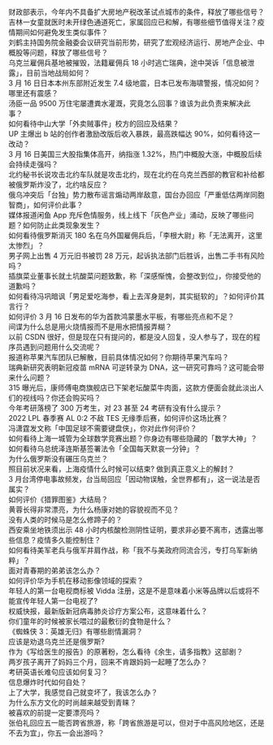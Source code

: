 财政部表示，今年内不具备扩大房地产税改革试点城市的条件，释放了哪些信号？  
吉林一女童就医时未开绿色通道死亡，家属回应已和解，有哪些细节值得关注？疫情期间如何避免发生类似事件？  
刘鹤主持国务院金融委会议研究当前形势，研究了宏观经济运行、房地产企业、中概股等问题，释放了哪些信号？  
乌克兰雇佣兵基地被摧毁，法籍雇佣兵 18 小时逃亡瑞典，途中哭诉「信息被泄露」，目前当地战局如何？  
3 月 16 日日本本州东部附近发生 7.4 级地震，日本已发布海啸警报，情况如何？哪里还有震感？  
汤臣一品 9500 万住宅屡遭粪水灌溉，究竟怎么回事？谁该为此负责来解决此事？  
如何看待中山大学「外卖贼事件」校方的回应及结果？  
UP 主爆出 b 站的创作者激励改版后收入暴跌，最高跌幅达 90%，如何看待这一改动？  
3 月 16 日美国三大股指集体高开，纳指涨 1.32%，热门中概股大涨，中概股后续会持续走强吗？  
北约秘书长说攻击北约车队就是攻击北约，现在北约在乌克兰西部的教官和补给都被俄罗斯炸没了，北约啥反应？  
俄乌冲突后「台独」势力散布谣言煽动两岸敌意，国台办回应「严重低估两岸同胞智商」，如何评价此事？  
媒体报道闲鱼 App 充斥色情服务，线上线下「灰色产业」涌动，反映了哪些问题？如何防止此类现象发生？  
如何看待俄罗斯消灭 180 名在乌外国雇佣兵后，「李根大尉」称「无法离开，这里太惨烈」？  
男子网上出售 4 万元旧书被罚 28 万元，起诉执法部门后胜诉，出售二手书有风险吗？  
插旗菜业董事长就土坑酸菜问题致歉，称「深感惭愧，会整改到位」，你接受他的道歉吗？  
如何看待冯巩暗讽「男足爱吃海参，看上去浑身是刺，其实挺软的」？如何评价其言行？  
如何评价 3 月 16 日发布的华为首款鸿蒙墨水平板，有哪些亮点和不足？  
间谍为什么总是用火烧情报而不是用水把情报弄糊？  
以前 CSDN 很好，但是现在只有提问的，都是没人回复，没人参与了，现在的程序员遇到问题用什么交流呢？  
报道称苹果汽车团队已解散，目前具体情况如何？你期待苹果汽车吗？  
瑞典新研究表明新冠疫苗 mRNA 可逆转录为 DNA，这一研究可靠吗？这可能会带来什么问题？  
315 曝光后，康师傅电商旗舰店已下架老坛酸菜牛肉面，这款方便面会就此淡出人们的视线吗？你还会购买吗？  
今年考研落榜了 300 万考生，对 23 甚至 24 考研有没有什么提示？  
2022 LPL 春季赛 AL 0:2 不敌 TES 无缘季后赛，如何评价这场比赛？  
冯潇霆发文称「中国足球不需要键盘侠」，你对此作何评价？  
如何看待上海一城管为全球数学竞赛出题？你身边有哪些隐藏的「数学大神」？  
如何看待乌总统泽连斯基签署法令「全国每天默哀一分钟」？  
为什么俄罗斯没有碾压乌克兰？  
照目前状况来看，上海疫情什么时候可以结束? 做到真正意义上的解封？  
3 月台湾停电事故频发，台当局回应「因动物误触，全世界都有」，这一说法是否属实？  
如何评价《猎罪图鉴》大结局？  
黄蓉长得非常漂亮，为什么杨康对她的容貌视而不见？  
没有人类的时候马是怎么修蹄子的？  
西安乘坐地铁须出示 48 小时内核酸检测阴性证明，要求非必要不离市，透露出哪些信息？疫情多久能控制住？  
如何看待美军老兵与俄军并肩作战，称「我不与美政府同流合污，专打乌军新纳粹」？  
面对青春期的弟弟该怎么办？  
如何评价华为手机在移动影像领域的探索？  
年轻人的第一台电视商标被 Vidda 注册，这是不是意味着小米等品牌以后或将不能宣传年轻人第一台电视了?  
权威快报，最新版新冠病毒肺炎诊疗方案公布，这意味着什么？  
你们童年的时候被家长喂过的最敷衍的食物是什么？  
《蜘蛛侠 3：英雄无归》有哪些剧情漏洞？  
应该是劝退乌克兰还是俄罗斯?  
作为《写给医生的报告》的原著粉，怎么看待《余生，请多指教》这部剧？  
两岁孩子离开了妈妈三个月，回来不肯跟妈妈一起睡了怎么办？  
考研英语长难句应该如何复习？  
信息爆炸时代如何自处？  
上了大学，我感觉自己就变坏了，我该怎么办？  
为什么东方文化的时尚越来越受到青睐？  
被喜欢的前提一定要漂亮吗？  
张伯礼回应五一能否跨省旅游，称「跨省旅游是可以，但对于中高风险地区，还是不去为宜」，你五一会出游吗？  
